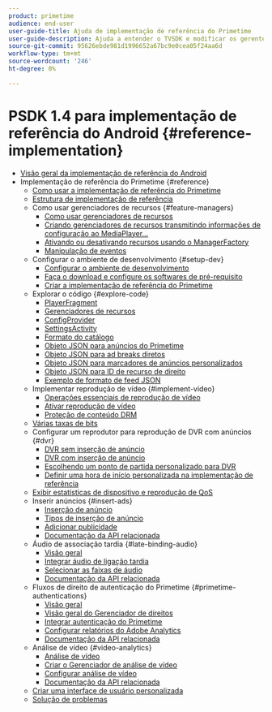 ```yaml
---
product: primetime
audience: end-user
user-guide-title: Ajuda de implementação de referência do Primetime
user-guide-description: Ajuda a entender o TVSDK e modificar os gerentes de recursos para personalizar seu reprodutor pessoal.
source-git-commit: 95626ebde981d1996652a67bc9e0cea05f24aa6d
workflow-type: tm+mt
source-wordcount: '246'
ht-degree: 0%

---
```



# PSDK 1.4 para implementação de referência do Android {#reference-implementation}

+ [Visão geral da implementação de referência do Android](home.md)
+ Implementação de referência do Primetime {#reference}
   + [Como usar a implementação de referência do Primetime](ref-implementation/how-to-use-ref-player.md)
   + [Estrutura de implementação de referência](ref-implementation/ref-player-structure.md)
   + Como usar gerenciadores de recursos {#feature-managers}
      + [Como usar gerenciadores de recursos](ref-implementation/using-feature-managers/how-to-use-feature-managers.md)
      + [Criando gerenciadores de recursos transmitindo informações de configuração ao MediaPlayer...](ref-implementation/using-feature-managers/creating-feature-managers.md)
      + [Ativando ou desativando recursos usando o ManagerFactory](ref-implementation/using-feature-managers/turning-features-on-off.md)
      + [Manipulação de eventos](ref-implementation/using-feature-managers/handling-events.md)
   + Configurar o ambiente de desenvolvimento {#setup-dev}
      + [Configurar o ambiente de desenvolvimento](set-up-dev-environment/set-up-dev-environment-overview.md)
      + [Faça o download e configure os softwares de pré-requisito](set-up-dev-environment/download-prereqs-android.md)
      + [Criar a implementação de referência do Primetime](set-up-dev-environment/install-the-ref-player-project.md)
   + Explorar o código {#explore-code}
      + [PlayerFragment](set-up-dev-environment/exploring-code/player-fragment.md)
      + [Gerenciadores de recursos](set-up-dev-environment/exploring-code/about-psdk-feature-managers.md)
      + [ConfigProvider](set-up-dev-environment/exploring-code/config-provider.md)
      + [SettingsActivity](set-up-dev-environment/exploring-code/settings-activity.md)
      + [Formato do catálogo](set-up-dev-environment/exploring-code/catalog-format.md)
      + [Objeto JSON para anúncios do Primetime](set-up-dev-environment/exploring-code/json-pt-ads.md)
      + [Objeto JSON para ad breaks diretos](set-up-dev-environment/exploring-code/json-direct-ad-breaks.md)
      + [Objeto JSON para marcadores de anúncios personalizados](set-up-dev-environment/exploring-code/json-custom-ad-markers.md)
      + [Objeto JSON para ID de recurso de direito](set-up-dev-environment/exploring-code/json-entitlement-resource-id.md)
      + [Exemplo de formato de feed JSON](set-up-dev-environment/exploring-code/example-json-feed-format.md)
   + Implementar reprodução de vídeo {#implement-video}
      + [Operações essenciais de reprodução de vídeo](implement-video-playback/video-playback.md)
      + [Ativar reprodução de vídeo](implement-video-playback/enable-video-playback.md)
      + [Proteção de conteúdo DRM](implement-video-playback/content-protection.md)
   + [Várias taxas de bits](implement-video-playback/mbr.md)
   + Configurar um reprodutor para reprodução de DVR com anúncios {#dvr}
      + [DVR sem inserção de anúncio](implement-video-playback/dvr/dvr-without-ad-insertion.md)
      + [DVR com inserção de anúncio](implement-video-playback/dvr/dvr-with-ad-insertion.md)
      + [Escolhendo um ponto de partida personalizado para DVR](implement-video-playback/dvr/dvr-custom-start-point.md)
      + [Definir uma hora de início personalizada na implementação de referência](implement-video-playback/dvr/set-custom-start-time-dvr.md)
   + [Exibir estatísticas de dispositivo e reprodução de QoS](implement-video-playback/qos-statistics.md)
   + Inserir anúncios {#insert-ads}
      + [Inserção de anúncio](insert-ads/ad-insertion.md)
      + [Tipos de inserção de anúncio](insert-ads/ad-insertion-types.md)
      + [Adicionar publicidade](insert-ads/add-advertising.md)
      + [Documentação da API relacionada](insert-ads/aps-callbacks-ad-insertion.md)
   + Áudio de associação tardia {#late-binding-audio}
      + [Visão geral](late-binding-audio/late-binding-audio-overview.md)
      + [Integrar áudio de ligação tardia](late-binding-audio/aa-enable.md)
      + [Selecionar as faixas de áudio](late-binding-audio/select-audio-tracks.md)
      + [Documentação da API relacionada](late-binding-audio/aa-api-callbacks.md)
   + Fluxos de direito de autenticação do Primetime {#primetime-authentications}
      + [Visão geral](paytvpass-entitlement/paytvpass-entitlement-overview.md)
      + [Visão geral do Gerenciador de direitos](paytvpass-entitlement/entitlement-overvivew.md)
      + [Integrar autenticação do Primetime](paytvpass-entitlement/integrate-pass.md)
      + [Configurar relatórios do Adobe Analytics](paytvpass-entitlement/pass-analytics-setup.md)
      + [Documentação da API relacionada](paytvpass-entitlement/pass-apis-callbacks.md)
   + Análise de vídeo {#video-analytics}
      + [Análise de vídeo](video-analytics/video-analytics-overview.md)
      + [Criar o Gerenciador de análise de vídeo](video-analytics/create-video-analytics-manager.md)
      + [Configurar análise de vídeo](video-analytics/configure-video-analytics-manager.md)
      + [Documentação da API relacionada](video-analytics/va-apis-callbacks.md)
   + [Criar uma interface de usuário personalizada](build-custom-ui.md)
   + [Solução de problemas](troubleshooting.md)
